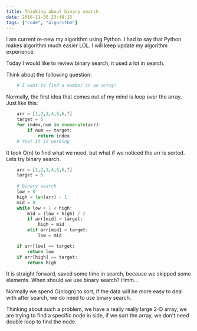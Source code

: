 ```yaml
---
title: Thinking about binary search
date: 2016-11-30 23:48:15
tags: ["code", "algorithm"]
---
```


I am current re-new my algorithm using Python. I had to say that Python makes algorithm much easier LOL.
I will keep update my algorithm experience.

Today I would like to review binary search, it used a lot in search.

Think about the following question:
``` python
	# I want to find a number in an array!
```
Normally, the first idea that comes out of my mind is loop over the array. Just like this:

``` python
	arr = [1,2,3,4,5,6,7]
	target = 6
	for index,num in enumerate(arr):
		if num == target:
			return index
	# Yea! It is working 
```
It took O(n) to find what we need, but what if we noticed the arr is sorted. Lets try binary search.

``` python
	arr = [1,2,3,4,5,6,7]
	target = 6
	
	# binary search
	low = 0
	high = len(arr) - 1
	mid = 0
	while low + 1 < high:
		mid = (low + high) / 2
		if arr[mid] > target:
			high = mid
		elif arr[mid] < target:
			low = mid

	if arr[low] == target:
		return low
	if arr[high] == target:
		return high
```
It is straight forward, saved some time in search, because we skipped some elements. When should we use binary search? Hmm...

Normally we spend O(nlogn) to sort, if the data will be more easy to deal with after search, we do need to use binary search.

Thinking about such a problem, we have a really really large 2-D array, we are trying to find a specific node in side, if we sort the array, we don't need double loop to find the node.




